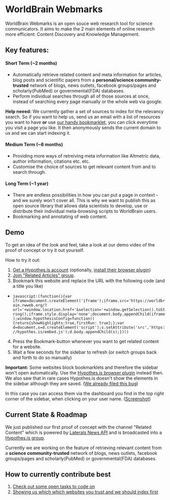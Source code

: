 # WorldBrain Webmarks

WorldBrain Webmarks is an open souce web research tool for science communicators.
It aims to make the 2 main elements of online research more efficient: Content Discovery and Knowledge Management.

## Key features:

#### Short Term (~2 months)

 - Automatically retrieve related content and meta information for articles, blog posts and scientific papers from a **personal/science community-trusted** network of blogs, news outlets, facebook groups/pages and scholarly(PubMed) or governmental(FDA) databases.
 - Perform individual searches through all of those sources at once, instead of searching every page manually or the whole web via google. 
 
**Help neeed:** We currently gather a set of sources to index for the relevancy search. So if you want to help us, send us an email with a list of resources you want to have **or** use [our handy bookmarklet](https://github.com/WorldBrain/Webmarks/blob/master/helper_processes/index_sources.md), you can click everytime you visit a page you like. It then anonymously sends the current domain to us and we can start indexing it. 

#### Medium Term (~6 months)

 - Providing more ways of retreiving meta information like Altmetric data, author information, citations etc. etc. 
 - Customise the choice of sources to get relevant content from and to search through.

#### Long Term (~1 year)

 - There are endless possibilities in how you can put a page in context - and we surely won't cover all. This is why we want to publish this as open source library that allows data scientists to develop, use or distribute their individual meta-browsing scripts to WorldBrain users. 
 - Bookmarking and annotating of web content. 
 

## Demo

To get an idea of the look and feel, take a look at our demo video of the proof of concept or try it out yourself. 

How to try it out:

 1. [Get a Hypothes.is account](https://hypothes.is/register) (optionally, [install their browser plugin](https://hypothes.is/))
 2. [Join "Related Articles" group](https://hypothes.is/groups/KG9bL1Bm/related-articles).
 3. Bookmark this website and replace the URL with the following code (and a title you like)
   - `javascript:(function(){var iframe=document.createElement('iframe');iframe.src='https://worldbrain.rwweb.org/?url='+window.location.href+'&selection='+window.getSelection().toString();iframe.style.display='none';document.body.appendChild(iframe);window.hypothesisConfig=function(){return{showHighlights:true,firstRun: true};};var d=document,s=d.createElement('script');s.setAttribute('src','https://hypothes.is/embed.js');d.body.appendChild(s);})()`
 4. Press the Bookmark-button whenever you want to get related content for a website.
 5. Wait a few seconds for the sidebar to refresh (or switch groups back and forth to do so manually)


**Important:** Some websites block bookmarklets and therefore the sidebar won't open automatically. Use the [Hypothes.is browser plugin](http://www.hypothes.is) instead then.
We also saw that in rare cases Hypothes.is doesn't show the elements in the sidebar although they are saved. ([We already filed this bug](https://github.com/hypothesis/h/issues/3518))

In this case you can access them via the dashboard you find in the top right corner of the sidebar, when clicking on your user name. ([Screenshot](http://www.worldbrain.io/wp-content/uploads/2016/06/Screen-Shot-2016-06-22-at-11.14.30.png))


## Current State & Roadmap

We just published our first proof of concept with the channel "Related Content" which is powered by [Laterals News API](https://lateral.io/publishing) and is broadcasted into a [Hypothes.is group](https://hypothes.is/groups/KG9bL1Bm/related-articles).

Currently we are working on the feature of retrieving relevant content from a **science community-trusted** network of blogs, news outlets, facebook groups/pages and scholarly(PubMed) or governmental(FDA) databases.

## How to currently contribute best
 1. [Check out some open tasks to code on](https://github.com/WorldBrain/Webmarks/issues)
 2. [Showing us which which websites you trust and we should index first](https://github.com/WorldBrain/Webmarks/blob/master/helper_processes/bookmarklet_send.txt)
 

